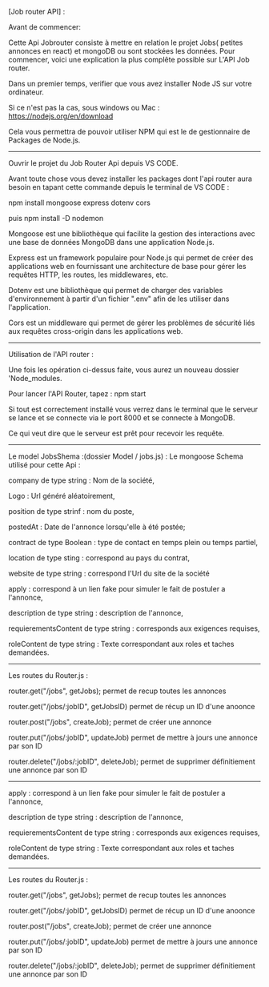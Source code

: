 [Job router API] :

Avant de commencer:

Cette Api Jobrouter consiste à mettre en relation le projet Jobs( petites annonces en react) et mongoDB ou sont stockées les données. Pour commencer, voici une explication la plus complête possible sur L'API Job router.

Dans un premier temps, verifier que vous avez installer Node JS sur votre ordinateur.

Si ce n'est pas la cas, sous windows ou Mac : https://nodejs.org/en/download

Cela vous permettra de pouvoir utiliser NPM qui est le de gestionnaire de Packages de Node.js.

------------------------------------------------------------------------------------------
Ouvrir le projet du Job Router Api depuis VS CODE.

Avant toute chose vous devez installer les packages dont l'api router aura besoin en tapant cette commande depuis le terminal de VS CODE :

npm install mongoose express dotenv cors

puis npm install -D nodemon

Mongoose est une bibliothèque qui facilite la gestion des interactions avec une base de données MongoDB dans une application Node.js.

Express est un framework populaire pour Node.js qui permet de créer des applications web en fournissant une architecture de base pour gérer les requêtes HTTP, les routes, les middlewares, etc.

Dotenv est une bibliothèque qui permet de charger des variables d'environnement à partir d'un fichier ".env" afin de les utiliser dans l'application.

Cors est un middleware qui permet de gérer les problèmes de sécurité liés aux requêtes cross-origin dans les applications web.

-----------------------------------------------------
Utilisation de l'API router :

Une fois les opération ci-dessus faite, vous aurez un nouveau dossier 'Node_modules.

Pour lancer l'API Router, tapez : npm start

Si tout est correctement installé vous verrez dans le terminal que le serveur se lance et se connecte via le port 8000 et se connecte à MongoDB.

Ce qui veut dire que le serveur est prêt pour recevoir les requête.

------------------------------------------------------

Le model JobsShema :(dossier Model / jobs.js) 
:
Le mongoose Schema utilisé pour cette Api :

company de type string  : Nom de la société,

Logo : Url généré aléatoirement,

position de type strinf : nom du poste,

postedAt : Date de l'annonce lorsqu'elle à été postée;

contract de type Boolean : type de contact en temps plein ou temps partiel,

location de type sting : correspond au pays du contrat,

website de type string : correspond l'Url du site de la société

apply : correspond à un lien fake pour simuler le fait de postuler a l'annonce,

description de type string : description de l'annonce,

requierementsContent de type string : corresponds aux exigences requises,

roleContent de type string : Texte correspondant aux roles et taches demandées.

--------------------------------------------------------------

Les routes du Router.js :

router.get("/jobs", getJobs); permet de recup toutes les annonces

router.get("/jobs/:jobID", getJobsID) permet de récup un ID d'une anoonce

router.post("/jobs", createJob); permet de créer une annonce

router.put("/jobs/:jobID", updateJob) permet de mettre à jours une annonce par son ID

router.delete("/jobs/:jobID", deleteJob); permet de supprimer définitiement une annonce par son ID

------------------------------------------------------------------------

apply : correspond à un lien fake pour simuler le fait de postuler a l'annonce,

description de type string : description de l'annonce,

requierementsContent de type string : corresponds aux exigences requises,

roleContent de type string : Texte correspondant aux roles et taches demandées.

--------------------------------------------------------------


Les routes du Router.js :

router.get("/jobs", getJobs); permet de recup toutes les annonces

router.get("/jobs/:jobID", getJobsID) permet de récup un ID d'une anoonce

router.post("/jobs", createJob); permet de créer une annonce

router.put("/jobs/:jobID", updateJob) permet de mettre à jours une annonce par son ID

router.delete("/jobs/:jobID", deleteJob); permet de supprimer définitiement une annonce par son ID

